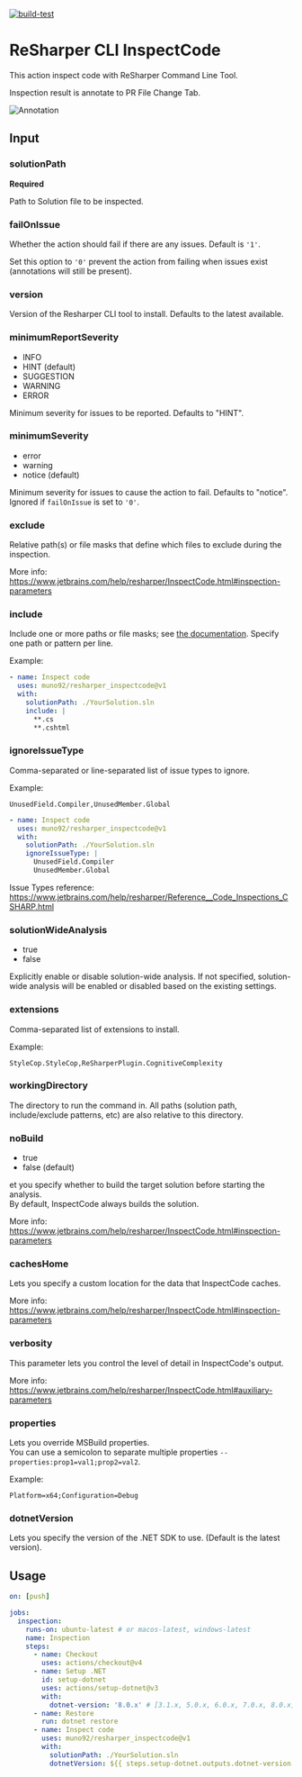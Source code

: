 [![build-test](https://github.com/muno92/resharper_inspectcode/actions/workflows/test.yml/badge.svg)](https://github.com/muno92/resharper_inspectcode/actions/workflows/test.yml)

# ReSharper CLI InspectCode

This action inspect code with ReSharper Command Line Tool.

Inspection result is annotate to PR File Change Tab.

![Annotation](annotation.png)

## Input

### solutionPath

**Required**

Path to Solution file to be inspected.

### failOnIssue

Whether the action should fail if there are any issues. Default is `'1'`.

Set this option to `'0'` prevent the action from failing when issues exist (annotations will still be present).

### version

Version of the Resharper CLI tool to install. Defaults to the latest available.

### minimumReportSeverity

- INFO
- HINT (default)
- SUGGESTION
- WARNING
- ERROR

Minimum severity for issues to be reported. Defaults to "HINT".

### minimumSeverity

- error
- warning
- notice (default)

Minimum severity for issues to cause the action to fail. Defaults to "notice". Ignored if `failOnIssue` is set to `'0'`.

### exclude

Relative path(s) or file masks that define which files to exclude during the inspection.

More info: https://www.jetbrains.com/help/resharper/InspectCode.html#inspection-parameters

### include

Include one or more paths or file masks; see [the documentation][include-arg]. Specify one path or
pattern per line.

Example:

```yml
- name: Inspect code
  uses: muno92/resharper_inspectcode@v1
  with:
    solutionPath: ./YourSolution.sln
    include: |
      **.cs
      **.cshtml
```

[include-arg]: https://www.jetbrains.com/help/resharper/InspectCode.html#inspection-parameters

### ignoreIssueType

Comma-separated or line-separated list of issue types to ignore.

Example:

```text
UnusedField.Compiler,UnusedMember.Global
```

```yml
- name: Inspect code
  uses: muno92/resharper_inspectcode@v1
  with:
    solutionPath: ./YourSolution.sln
    ignoreIssueType: |
      UnusedField.Compiler
      UnusedMember.Global
```

Issue Types reference: https://www.jetbrains.com/help/resharper/Reference__Code_Inspections_CSHARP.html

### solutionWideAnalysis

- true
- false

Explicitly enable or disable solution-wide analysis. If not specified, solution-wide analysis will
be enabled or disabled based on the existing settings.

### extensions

Comma-separated list of extensions to install.

Example:

```text
StyleCop.StyleCop,ReSharperPlugin.CognitiveComplexity
```

### workingDirectory

The directory to run the command in. All paths (solution path, include/exclude patterns, etc) are
also relative to this directory.

### noBuild

- true
- false (default)

et you specify whether to build the target solution before starting the analysis.  
By default, InspectCode always builds the solution.

More info: https://www.jetbrains.com/help/resharper/InspectCode.html#inspection-parameters

### cachesHome

Lets you specify a custom location for the data that InspectCode caches.

More info: https://www.jetbrains.com/help/resharper/InspectCode.html#inspection-parameters

### verbosity
This parameter lets you control the level of detail in InspectCode's output.

More info: https://www.jetbrains.com/help/resharper/InspectCode.html#auxiliary-parameters

### properties

Lets you override MSBuild properties.  
You can use a semicolon to separate multiple properties `--properties:prop1=val1;prop2=val2`.

Example:

```text
Platform=x64;Configuration=Debug
```

### dotnetVersion

Lets you specify the version of the .NET SDK to use.
(Default is the latest version).

## Usage

```yaml
on: [push]

jobs:
  inspection:
    runs-on: ubuntu-latest # or macos-latest, windows-latest
    name: Inspection
    steps:
      - name: Checkout
        uses: actions/checkout@v4
      - name: Setup .NET
        id: setup-dotnet
        uses: actions/setup-dotnet@v3
        with:
          dotnet-version: '8.0.x' # [3.1.x, 5.0.x, 6.0.x, 7.0.x, 8.0.x]
      - name: Restore
        run: dotnet restore
      - name: Inspect code
        uses: muno92/resharper_inspectcode@v1
        with:
          solutionPath: ./YourSolution.sln
          dotnetVersion: ${{ steps.setup-dotnet.outputs.dotnet-version }}
```
